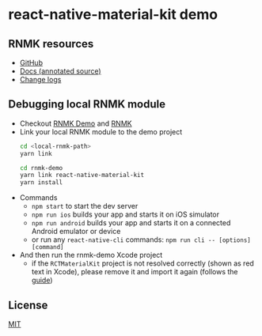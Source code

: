 # react-native-material-kit demo

## RNMK resources
- [GitHub][RNMK]
- [Docs (annotated source)][docs]
- [Change logs][releases]

## Debugging local RNMK module

- Checkout [RNMK Demo] and [RNMK]
- Link your local RNMK module to the demo project
  ```sh
  cd <local-rnmk-path>
  yarn link

  cd rnmk-demo
  yarn link react-native-material-kit
  yarn install
  ```
- Commands
  - `npm start` to start the dev server
  - `npm run ios` builds your app and starts it on iOS simulator
  - `npm run android` builds your app and starts it on a connected Android emulator or device
  - or run any `react-native-cli` commands: `npm run cli -- [options] [command]`
- And then run the rnmk-demo Xcode project
  - if the `RCTMaterialKit` project is not resolved correctly (shown as red text in Xcode), please remove it and import it again (follows the [guide][ios guide])

## License
[MIT][license]

[RNMK Demo]: https://github.com/xinthink/rnmk-demo
[RNMK]: https://github.com/xinthink/react-native-material-kit
[docs]: http://xinthink.github.io/react-native-material-kit/docs/index.html
[releases]: https://github.com/xinthink/react-native-material-kit/releases
[license]: https://raw.githubusercontent.com/xinthink/react-native-material-kit/master/LICENSE.md
[doesn't resolve symbolic links]: https://github.com/facebook/react-native/issues/637
[ios guide]: https://github.com/xinthink/react-native-material-kit#ios
